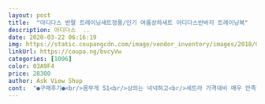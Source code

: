 ```yaml
---
layout: post 
title:  "아디다스 반팔 트레이닝세트정품/인기 여름상하세트 아디다스반바지 트레이닝복" 
description: 아디다스  ..
date: 2020-03-22 06:16:19 
img: https://static.coupangcdn.com/image/vendor_inventory/images/2018/08/08/19/3/405f785a-0916-470b-8acc-857f6e7b069b.jpg 
linkUrl: https://coupa.ng/bvcyVw 
categories: [1006] 
color: 03A9F4 
price: 28300 
author: Ask View Shop 
cont:  "●구매후기●<br/>몸무게 51<br/>상의는 넉넉하고<br/>세트라 가격대비 매우 만족합니다.<br/><br/>아이가 똥배가 있어서<br/>얇은데 비치지 않아요<br/>여름용이라 아직 이른 감은 있지만<br/>정사이즈로 가시면 됩니다.<br/><br/>중 1<br/>키 160<br/>하의는 딱 맞네요<br/>한 낮엔 시원해서 잘 입네요<br/>몸무게 51<br/>상의는 넉넉하고<br/>세트라 가격대비 매우 만족합니다.<br/><br/>아이가 똥배가 있어서<br/>얇은데 비치지 않아요<br/>여름용이라 아직 이른 감은 있지만<br/>정사이즈로 가시면 됩니다.<br/><br/>중 1<br/>키 160<br/>하의는 딱 맞네요<br/>한 낮엔 시원해서 잘 입네요<br/>" 
---
```

